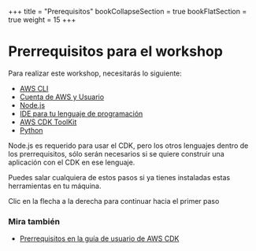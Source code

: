 +++
title = "Prerequisitos"
bookCollapseSection = true
bookFlatSection = true 
weight = 15
+++

# Prerrequisitos para el workshop

Para realizar este workshop, necesitarás lo siguiente:

* [AWS CLI](https://cdkworkshop.com/es/15-prerequisites/100-awscli.html)
* [Cuenta de AWS y Usuario](https://cdkworkshop.com/es/15-prerequisites/200-account.html)
* [Node.js](https://cdkworkshop.com/es/15-prerequisites/300-nodejs.html)
* [IDE para tu lenguaje de programación](https://cdkworkshop.com/es/15-prerequisites/400-ide.html)
* [AWS CDK ToolKit](https://cdkworkshop.com/es/15-prerequisites/500-toolkit.html)
* [Python](https://cdkworkshop.com/es/15-prerequisites/600-python.html)


Node.js  es requerido para usar el CDK, pero los otros lenguajes dentro de los prerrequisitos, sólo serán necesarios si se quiere construir una aplicación con el CDK en ese lenguaje.

Puedes salar cualquiera de estos pasos si ya tienes instaladas estas herramientas en tu máquina.

Clic en la flecha a la derecha para continuar hacia el primer paso


### Mira también



* [Prerrequisitos en la guía de usuario de AWS CDK](https://docs.aws.amazon.com/es_es/cdk/v2/guide/getting_started.html)
